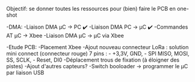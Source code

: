 Objectif: se donner toutes les ressources pour (bien) faire le PCB en one-shot

-DMA:
		-Liaison DMA µC -> PC  ✔️
		-Liaison DMA PC -> µC ✔️
		-Commandes AT µC -> Xbee
		-Liaison DMA µC -> µC via Xbee

-Etude PCB:
		-Placement Xbee
		-Ajout nouveau connecteur LoRa : solution mini connect (connecteur rouge)
		7 pins : 
			- +3,3V, GND, 
			- SPI MISO, MOSI, SS, SCLK, 
			- Reset, DI0 
		-Déplacement trous de fixation (à éloigner des pistes)
		-Ajout d'autres capteurs?
		-Switch booloader -> programmer le µC par liaison USB